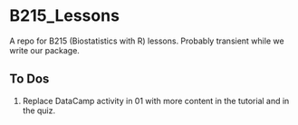# B215_Lessons
A repo for B215 (Biostatistics with R) lessons. Probably transient while we write our package.


## To Dos


1. Replace DataCamp activity in 01 with more content in the tutorial and in the quiz.
